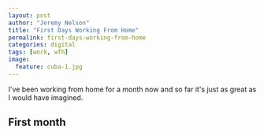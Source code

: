 ```yaml
---
layout: post
author: "Jeremy Nelson"
title: "First Days Working From Home"
permalink: first-days-working-from-home
categories: digital
tags: [work, wfh]
image:
  feature: cuba-1.jpg
---
```


I've been working from home for a month now and so far it's just as great as I would have imagined.

## First month
